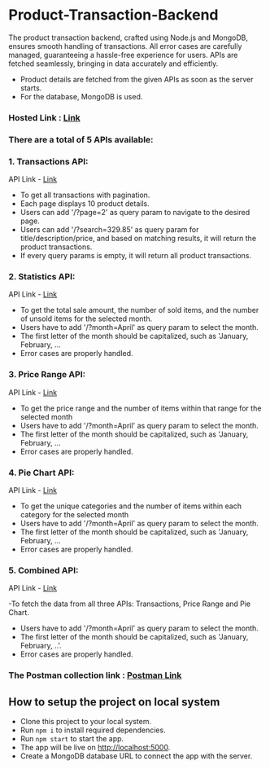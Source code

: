 # Product-Transaction-Backend
 
The product transaction backend, crafted using Node.js and MongoDB, ensures smooth handling of transactions. All error cases are carefully managed, guaranteeing a hassle-free experience for users. APIs are fetched seamlessly, bringing in data accurately and efficiently. 

- Product details are fetched from the given APIs as soon as the server starts.
- For the database, MongoDB is used.

### Hosted Link : [Link](https://product-transaction-backend.onrender.com)

### There are a total of 5 APIs available:

### 1. Transactions API:
API Link  -  [Link](https://product-transaction-backend.onrender.com/api/transactions/?page=2)

- To get all transactions with pagination.
- Each page displays 10 product details.
- Users can add '/?page=2' as query param to navigate to the desired page.
- Users can add '/?search=329.85' as query param for title/description/price, and based on matching results, it will return the product transactions.
- If every query params is empty, it will return all product transactions.

### 2. Statistics API:
API Link   -  [Link](https://product-transaction-backend.onrender.com/api/statistics/?month=April)

- To get the total sale amount, the number of sold items, and the number of unsold items for the selected month.
- Users have to add '/?month=April' as query param to select the month.
- The first letter of the month should be capitalized, such as 'January, February, ...  
- Error cases are properly handled.


### 3. Price Range API:
API  Link   -  [Link](https://product-transaction-backend.onrender.com/api/pricerange/?month=April)
 
- To get the price range and the number of items within that range for the selected month
- Users have to add '/?month=April' as query param to select the month.
- The first letter of the month should be capitalized, such as 'January, February, ...  
- Error cases are properly handled.


### 4. Pie Chart API:
API Link    - [Link](https://product-transaction-backend.onrender.com/api/piechart/?month=April)

- To get the unique categories and the number of items within each category for the selected month
- Users have to add '/?month=April' as query param to select the month.
- The first letter of the month should be capitalized, such as 'January, February, ...  
- Error cases are properly handled.

### 5. Combined API:
API   Link   -  [Link](https://product-transaction-backend.onrender.com/api/?month=April)

-To fetch the data from all three APIs: Transactions, Price Range and Pie Chart.
- Users have to add '/?month=April' as query param to select the month.
- The first letter of the month should be capitalized, such as 'January, February, ..'.  
- Error cases are properly handled.

### The Postman collection link  : [Postman Link](https://martian-escape-677270.postman.co/workspace/Product-Transactions~b5d773c2-6dbf-480f-aa08-adc1c23cb266/collection/28535484-0035c017-7d30-46ba-a6ca-251b22b44de4?action=share&creator=28535484)

## How to setup the project on local system
- Clone this project to your local system.
- Run `npm i` to install required dependencies.
- Run `npm start` to start the app.
- The app will be live on [http://localhost:5000](http://localhost:5000).
- Create a MongoDB database URL to connect the app with the server.

